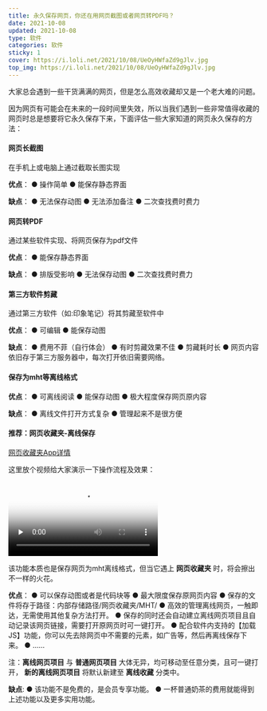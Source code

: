 ```yaml
---
title: 永久保存网页，你还在用网页截图或者网页转PDF吗？ 
date: 2021-10-08
updated: 2021-10-08
type: 软件
categories: 软件
sticky: 1
cover: https://i.loli.net/2021/10/08/UeOyHWfaZd9gJlv.jpg
top_img: https://i.loli.net/2021/10/08/UeOyHWfaZd9gJlv.jpg
---
```

大家总会遇到一些干货满满的网页，但是怎么高效收藏却又是一个老大难的问题。

因为网页有可能会在未来的一段时间里失效，所以当我们遇到一些非常值得收藏的网页时总是想要将它永久保存下来，下面评估一些大家知道的网页永久保存的方法：

#### 网页长截图
 在手机上或电脑上通过截取长图实现
 
**优点**：
 ● 操作简单
 ● 能保存静态界面

**缺点**：
 ● 无法保存动图
 ● 无法添加备注
 ● 二次查找费时费力

#### 网页转PDF
通过某些软件实现、将网页保存为pdf文件

**优点**：
 ● 能保存静态界面
 
**缺点**：
 ● 排版受影响
 ● 无法保存动图
 ● 二次查找费时费力

#### 第三方软件剪藏
通过第三方软件（如:印象笔记）将其剪藏至软件中

**优点**：
 ● 可编辑
 ● 能保存动图
 
**缺点**：
 ● 费用不菲（自行体会）
 ● 有时剪藏效果不佳
 ● 剪藏耗时长
 ● 网页内容依旧存于第三方服务器中，每次打开依旧需要网络。

#### 保存为mht等离线格式
**优点**：
 ● 可离线阅读
 ● 能保存动图
 ● 极大程度保存网页原内容
 
**缺点**：
 ● 离线文件打开方式复杂
 ● 管理起来不是很方便




#### 推荐：网页收藏夹-离线保存
 [网页收藏夹App详情](https://mp.weixin.qq.com/s/qaA2CuXa1FHB13nzLmZyRQ)

这里放个视频给大家演示一下操作流程及效果：

<video id="video" controls="" preload="none" poster="https://img-blog.csdnimg.cn/953ae4a029004894a98c1f481d660016.jpg">
<source id="mp4" src="http://mpvideo.qpic.cn/0bf244afoaaaseapcla3szqvbz6dk7tqavya.f10003.mp4?dis_k=35baa4b7be29c1614e3afbf9b801d581&dis_t=1633664482&vid=wxv_2006718904252809218&format_id=10003&support_redirect=0&mmversion=false" type="video/mp4">
</video>

该功能本质也是保存网页为mht离线格式，但当它遇上 **网页收藏夹** 时，将会擦出不一样的火花。

**优点**：
 ● 可以保存动图或者是代码块等
 ● 最大限度保存原网页内容
 ● 保存的文件将存于路径：内部存储路径/网页收藏夹/MHT/
 ● 高效的管理离线网页，一触即达，无需使用其他复杂方法打开。
 ● 保存的同时还会自动建立离线网页项目且自动记录该网页链接，需要打开原网页时可一键打开。
 ● 配合软件内支持的【加载JS】功能，你可以先去除网页中不需要的元素，如广告等，然后再离线保存下来。
 ● ......

注：**离线网页项目** 与 **普通网页项目** 大体无异，均可移动至任意分类，且可一键打开， **新的离线网页项目** 将默认新建至 **离线收藏** 分类中。

**缺点**:
 ● 该功能不是免费的，是会员专享功能。
 ● 一杯普通奶茶的费用就能得到上述功能以及更多实用功能。
